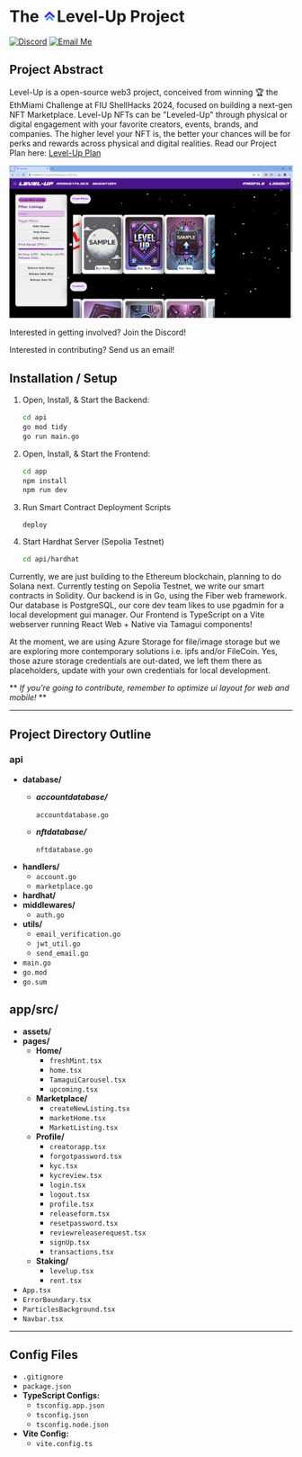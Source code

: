 # The <img src="./app/public/LevelUpIconnobg.png" alt="Logo" width="25"/>Level-Up Project

[![Discord](https://img.shields.io/discord/f6kwhSEp?label=&logo=discord&color=5865F2&labelColor=gray)](https://discord.gg/f6kwhSEp)  [![Email Me](https://img.shields.io/badge/Email-blue?logo=gmail&logoColor=white)](mailto:npastrana15@outlook.com)

## Project Abstract
Level-Up is a open-source web3 project, conceived from winning 🏆 the EthMiami Challenge at FIU ShellHacks 2024, focused on building a next-gen NFT Marketplace. Level-Up NFTs can be "Leveled-Up" through physical or digital engagement with your favorite creators, events, brands, and companies. The higher level your NFT is, the better your chances will be for perks and rewards across physical and digital realities. Read our Project Plan here:  [Level-Up Plan](https://docs.google.com/document/d/1lNKjT-8U095Y8X2VzrIardgacW-AdabSoBK0094m62Q/edit?usp=drive_link)

![Picture of Level-Up Marketplace page](./app/src/assets/v1market.png)

Interested in getting involved? Join the Discord!

Interested in contributing? Send us an email! 

## Installation / Setup

1. Open, Install, & Start the Backend:
   ```bash
   cd api
   go mod tidy
   go run main.go
   ```

2. Open, Install, & Start the Frontend:
   ```bash
   cd app
   npm install
   npm run dev
   ```

3. Run Smart Contract Deployment Scripts
   ```base
   deploy
   ```

4. Start Hardhat Server (Sepolia Testnet)
   ```bash
   cd api/hardhat
   ```

Currently, we are just building to the Ethereum blockchain, planning to do Solana next. Currently testing on Sepolia Testnet, we write our smart contracts in Solidity. Our backend is in Go, using the Fiber web framework. Our database is PostgreSQL, our core dev team likes to use pgadmin for a local development gui manager. Our Frontend is TypeScript on a Vite webserver running React Web + Native via Tamagui components! 

At the moment, we are using Azure Storage for file/image storage but we are exploring more contemporary solutions i.e. ipfs and/or FileCoin. Yes, those azure storage credentials are out-dated, we left them there as placeholders, update with your own credentials for local development.

** *If you're going to contribute, remember to optimize ui layout for web and mobile!* **

---
## Project Directory Outline
### api
- **database/**
  - ***accountdatabase/***

    `accountdatabase.go`
  - ***nftdatabase/***
    
    `nftdatabase.go`
- **handlers/**
  - `account.go`
  - `marketplace.go`
- **hardhat/**
- **middlewares/**
  - `auth.go`
- **utils/**
  - `email_verification.go`
  - `jwt_util.go`
  - `send_email.go`
- `main.go`
- `go.mod`
- `go.sum`

## app/src/
- **assets/**
- **pages/**
  - **Home/**
    - `freshMint.tsx`
    - `home.tsx`
    - `TamaguiCarousel.tsx`
    - `upcoming.tsx`
  - **Marketplace/**
    - `createNewListing.tsx`
    - `marketHome.tsx`
    - `MarketListing.tsx`
  - **Profile/**
    - `creatorapp.tsx`
    - `forgotpassword.tsx`
    - `kyc.tsx`
    - `kycreview.tsx`
    - `login.tsx`
    - `logout.tsx`
    - `profile.tsx`
    - `releaseform.tsx`
    - `resetpassword.tsx`
    - `reviewreleaserequest.tsx`
    - `signUp.tsx`
    - `transactions.tsx`
  - **Staking/**
    - `levelup.tsx`
    - `rent.tsx`
- `App.tsx`
- `ErrorBoundary.tsx`
- `ParticlesBackground.tsx`
- `Navbar.tsx`

---

## Config Files
- `.gitignore`
- `package.json`
- **TypeScript Configs:**
  - `tsconfig.app.json`
  - `tsconfig.json`
  - `tsconfig.node.json`
- **Vite Config:**
  - `vite.config.ts`

